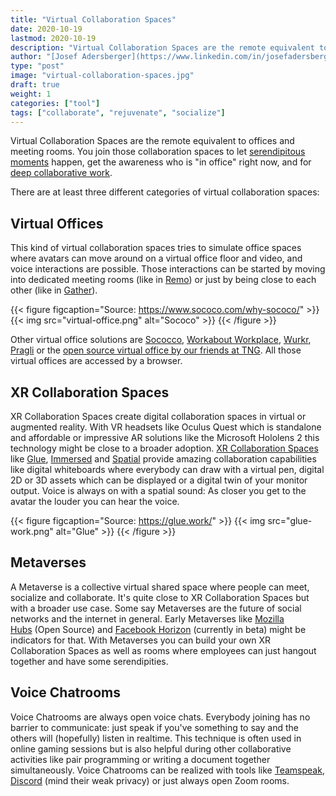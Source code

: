 ```yaml
---
title: "Virtual Collaboration Spaces"
date: 2020-10-19
lastmod: 2020-10-19
description: "Virtual Collaboration Spaces are the remote equivalent to offices and meeting rooms. You join those collaboration spaces to let serendipitous moments happen, get the awareness who is 'in office' right now, and for deep collaborative work"
author: "[Josef Adersberger](https://www.linkedin.com/in/josefadersberger)"
type: "post"
image: "virtual-collaboration-spaces.jpg"
draft: true
weight: 1
categories: ["tool"]
tags: ["collaborate", "rejuvenate", "socialize"]
---
```


Virtual Collaboration Spaces are the remote equivalent to offices and meeting rooms. You join those collaboration spaces to let [serendipitous moments](https://en.wikipedia.org/wiki/Serendipity) happen, get the awareness who is "in office" right now, and for [deep collaborative work](https://www.researchgate.net/publication/29814600_Effective_collaboration_Deep_collaboration_as_an_essential_element_of_the_learning_process). 

<!--more-->

There are at least three different categories of virtual collaboration spaces:

## Virtual Offices

This kind of virtual collaboration spaces tries to simulate office spaces where avatars can move around on a virtual office floor and video, and voice interactions are possible. Those interactions can be started by moving into dedicated meeting rooms (like in [Remo](https://remo.co/virtual-office-space/)) or just by being close to each other (like in [Gather](https://gather.town)).

{{< figure figcaption="Source: https://www.sococo.com/why-sococo/" >}}
  {{< img src="virtual-office.png" alt="Sococo" >}}
{{< /figure >}}

Other virtual office solutions are [Sococco](https://www.sococo.com/), [Workabout Workplace](https://www.walkaboutco.com/), [Wurkr](https://wurkr.io/), [Pragli](https://pragli.com/) or the [open source virtual office by our friends at TNG](https://github.com/TNG/virtual-office). All those virtual offices are accessed by a browser.

## XR Collaboration Spaces

XR Collaboration Spaces create digital collaboration spaces in virtual or augmented reality. With VR headsets like Oculus Quest which is standalone and affordable or impressive AR solutions like the Microsoft Hololens 2 this technology might be close to a broader adoption. [XR Collaboration Spaces](https://www.roadtovr.com/vr-apps-work-from-home-remote-office-design-review-training-education-cad-telepresence-wfh) like [Glue](https://glue.work/), [Immersed](https://immersedvr.com/) and [Spatial](https://spatial.io/) provide amazing collaboration capabilities like digital whiteboards  where everybody can draw with a virtual pen, digital 2D or 3D assets which can be displayed or a digital twin of your monitor output. Voice is always on with a spatial sound: As closer you get to the avatar the louder you can hear the voice. 

{{< figure figcaption="Source: https://glue.work/" >}}
  {{< img src="glue-work.png" alt="Glue" >}}
{{< /figure >}}

## Metaverses

A Metaverse is a collective virtual shared space where people can meet, socialize and collaborate. It's quite close to XR Collaboration Spaces but with a broader use case. Some say Metaverses are the future of social networks and the internet in general. Early Metaverses like [Mozilla Hubs](https://hubs.mozilla.com/) (Open Source) and [Facebook Horizon](https://www.oculus.com/facebook-horizon/) (currently in beta) might be indicators for that. With Metaverses you can build your own XR Collaboration Spaces as well as rooms where employees can just hangout together and have some serendipities. 

## Voice Chatrooms

Voice Chatrooms are always open voice chats. Everybody joining has no barrier to communicate: just speak if you've something to say and the others will (hopefully) listen in realtime. This technique is often used in online gaming sessions but is also helpful during other collaborative activities like pair programming or writing a document together simultaneously.  Voice Chatrooms can be realized with tools like [Teamspeak](https://www.teamspeak.com/en/), [Discord](https://discord.com/) (mind their weak privacy) or just always open Zoom rooms.
